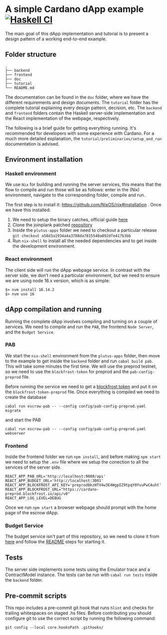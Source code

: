 # A simple Cardano dApp example [![Haskell CI](https://github.com/joinplank/cardano-e2e-example/actions/workflows/haskell.yml/badge.svg?branch=main)](https://github.com/joinplank/cardano-e2e-example/actions/workflows/haskell.yml)

The main goal of this dApp implementation and tutorial is to present a design
pattern of a working end-to-end example.

## Folder structure

```shell
.
├── backend
├── frontend
├── doc
├── tutorial
└── README.md
```
The documentation can be found in the `doc` folder, where we have the different
requirements and design documents. The `tutorial` folder has the complete tutorial
explaining every design pattern, decision, etc. The `backend` and `frontend` folders
contain the Haskell server-side implementation and the React implementation of
the webpage, respectively.

The following is a brief guide for getting everything running. It's recommended
for developers with some experience with Cardano. For a much more detailed explanation,
the `tutorial/preliminaries/setup_and_run` documentation is advised.

## Environment installation

### Haskell environment
We use `Nix` for building and running the server services, this means that the
flow to compile and run those will be as follows: enter in the (Nix) environment,
navigate to the corresponding folder, compile and run.

The first step is to install it: https://github.com/NixOS/nix#installation . Once
we have this installed:

1. We need to setup the binary catches, official guide [here](https://github.com/input-output-hk/plutus-apps#how-to-set-up-the-iohk-binary-caches)
2. Clone the joinplank patched [repository](https://github.com/joinplank/plutus-apps/)
3. Inside the `plutus-apps` folder we need to checkout a particular release
   `git checkout a58d3a1934a4a3788da7815540a892dfe417b3bb`
4. Run `nix-shell` to install all the needed dependencies and to get inside the
   development environment.

### React environment

The client side will run the dApp webpage service. In contrast with the server side,
we don’t need a particular environment, but we need to ensure we are using node
16.x version, which is as simple:
```shell
$> nvm install 16.14.2
$> nvm use 16
```

## dApp compilation and running

Running the complete dApp involves compiling and turning on a couple of services. We
need to compile and run the `PAB`, the frontend `Node Server`, and the `Budget Service`.

### PAB

We start the `nix-shell` environment from the `plutus-apps` folder, then move to the
example to get inside the `backend` folder and run `cabal build pab`. This will
take some minutes the first time. We will use the preprod testnet, so we need to
use the `blockfrost-token` for preprod and the `pab-config-preprod` file.

Before running the service we need to get a [blockfrost token](https://blockfrost.dev/docs/overview/getting-started)
and put it on the `blockfrost-token-preprod` file. Once everything is compiled
we need to create the database

`cabal run escrow-pab -- --config config/pab-config-preprod.yaml migrate`

and start the PAB

`cabal run escrow-pab -- --config config/pab-config-preprod.yaml webserver`

### Frontend

Inside the frontend folder we run ``npm install``, and before making ``npm start``
we need to setup the ``.env`` file where we setup the conection to all the services
of the server side.

```shell
REACT_APP_PAB_URL='http://localhost:9080/api'
REACT_APP_BUDGET_URL='http://localhost:3001'
REACT_APP_BLOCKFROST_API_KEY='preprod8kzHTV4w3E4WgpIZ9tpqY0YvuPwCAuht'
REACT_APP_BLOCKFROST_URL="https://cardano-preprod.blockfrost.io/api/v0"
REACT_APP_LOG_LEVEL=DEBUG
```

Once we run ``npm start`` a browser webpage should prompt with the home page of
the escrow dApp.

### Budget Service

The budget service isn't part of this repository, so we need to clone it from
[here](https://github.com/joinplank/plutus-budget-service) and follow the [README](https://github.com/joinplank/plutus-budget-service/blob/main/README.md)
steps for starting it.

## Tests

The server side implements some tests using the Emulator trace and a ContractModel
instance. The tests can be run with `cabal run tests` inside the `backend` folder.

## Pre-commit scripts

This repo includes a pre-commit git hook that runs `hlint` and checks for trailing whitespaces on staged .hs files. Before contributing you should configure git to use the correct script by running the following command:

`git config --local core.hooksPath .githooks/`
